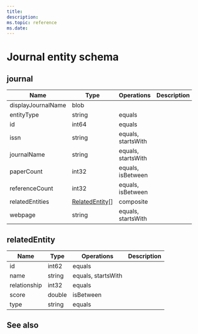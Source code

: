 ```yaml
---
title: 
description: 
ms.topic: reference
ms.date: 
---
```


# Journal entity schema

## journal

Name | Type | Operations | Description
--- | --- | --- | ---
displayJournalName | blob | |
entityType | string | equals |
id | int64 | equals |
issn | string | equals, startsWith |
journalName | string | equals, startsWith |
paperCount | int32 | equals, isBetween |
referenceCount | int32 | equals, isBetween |
relatedEntities | [RelatedEntity](#relatedentity)[] | composite |
webpage | string | equals, startsWith |

## relatedEntity

Name | Type | Operations | Description
--- | --- | --- | ---
id | int62 | equals |
name | string | equals, startsWith |
relationship | int32 | equals |
score | double | isBetween |
type | string | equals |

## See also
